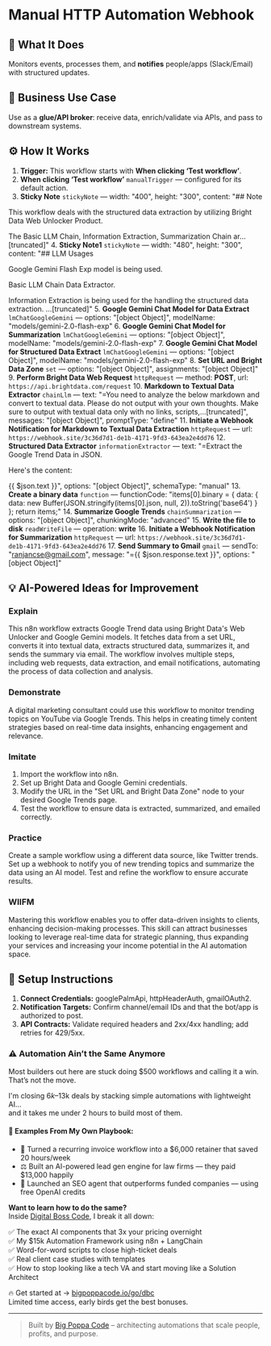 # Manual HTTP Automation Webhook
  ## 🚀 What It Does
  Monitors events, processes them, and **notifies** people/apps (Slack/Email) with structured updates.
  
  ## 💼 Business Use Case
  Use as a **glue/API broker**: receive data, enrich/validate via APIs, and pass to downstream systems.
  
  ## ⚙️ How It Works
  1. **Trigger:** This workflow starts with **When clicking ‘Test workflow’**.
  2. **When clicking ‘Test workflow’** `manualTrigger` — configured for its default action.
3. **Sticky Note** `stickyNote` — width: "400", height: "300", content: "## Note

This workflow deals with the structured data extraction by utilizing Bright Data Web Unlocker Product.

The Basic LLM Chain, Information Extraction, Summarization Chain ar…[truncated]"
4. **Sticky Note1** `stickyNote` — width: "480", height: "300", content: "## LLM Usages

Google Gemini Flash Exp model is being used.

Basic LLM Chain Data Extractor.

Information Extraction is being used for the handling the structured data extraction.
…[truncated]"
5. **Google Gemini Chat Model for Data Extract** `lmChatGoogleGemini` — options: "[object Object]", modelName: "models/gemini-2.0-flash-exp"
6. **Google Gemini Chat Model for Summarization** `lmChatGoogleGemini` — options: "[object Object]", modelName: "models/gemini-2.0-flash-exp"
7. **Google Gemini Chat Model for Structured Data Extract** `lmChatGoogleGemini` — options: "[object Object]", modelName: "models/gemini-2.0-flash-exp"
8. **Set URL and Bright Data Zone** `set` — options: "[object Object]", assignments: "[object Object]"
9. **Perform Bright Data Web Request** `httpRequest` — method: **POST**, url: `https://api.brightdata.com/request`
10. **Markdown to Textual Data Extractor** `chainLlm` — text: "=You need to analyze the below markdown and convert to textual data. Please do not output with your own thoughts. Make sure to output with textual data only with no links, scripts,…[truncated]", messages: "[object Object]", promptType: "define"
11. **Initiate a Webhook Notification for Markdown to Textual Data Extraction** `httpRequest` — url: `https://webhook.site/3c36d7d1-de1b-4171-9fd3-643ea2e4dd76`
12. **Structured Data Extractor** `informationExtractor` — text: "=Extract the Google Trend Data in JSON.

Here's the content:

 {{ $json.text }}", options: "[object Object]", schemaType: "manual"
13. **Create a binary data** `function` — functionCode: "items[0].binary = {
  data: {
    data: new Buffer(JSON.stringify(items[0].json, null, 2)).toString('base64')
  }
};
return items;"
14. **Summarize Google Trends** `chainSummarization` — options: "[object Object]", chunkingMode: "advanced"
15. **Write the file to disk** `readWriteFile` — operation: **write**
16. **Initiate a Webhook Notification for Summarization** `httpRequest` — url: `https://webhook.site/3c36d7d1-de1b-4171-9fd3-643ea2e4dd76`
17. **Send Summary to Gmail** `gmail` — sendTo: "ranjancse@gmail.com", message: "={{ $json.response.text }}", options: "[object Object]"
  
  ## 💡 AI-Powered Ideas for Improvement
  ### Explain
This n8n workflow extracts Google Trend data using Bright Data's Web Unlocker and Google Gemini models. It fetches data from a set URL, converts it into textual data, extracts structured data, summarizes it, and sends the summary via email. The workflow involves multiple steps, including web requests, data extraction, and email notifications, automating the process of data collection and analysis.

### Demonstrate
A digital marketing consultant could use this workflow to monitor trending topics on YouTube via Google Trends. This helps in creating timely content strategies based on real-time data insights, enhancing engagement and relevance.

### Imitate
1. Import the workflow into n8n.
2. Set up Bright Data and Google Gemini credentials.
3. Modify the URL in the "Set URL and Bright Data Zone" node to your desired Google Trends page.
4. Test the workflow to ensure data is extracted, summarized, and emailed correctly.

### Practice
Create a sample workflow using a different data source, like Twitter trends. Set up a webhook to notify you of new trending topics and summarize the data using an AI model. Test and refine the workflow to ensure accurate results.

### WIIFM
Mastering this workflow enables you to offer data-driven insights to clients, enhancing decision-making processes. This skill can attract businesses looking to leverage real-time data for strategic planning, thus expanding your services and increasing your income potential in the AI automation space.
  
  ## 🔧 Setup Instructions
  1. **Connect Credentials:** googlePalmApi, httpHeaderAuth, gmailOAuth2.
2. **Notification Targets:** Confirm channel/email IDs and that the bot/app is authorized to post.
3. **API Contracts:** Validate required headers and 2xx/4xx handling; add retries for 429/5xx.
  
### ⚠️ Automation Ain’t the Same Anymore

Most builders out here are stuck doing $500 workflows and calling it a win.  
That’s not the move.  

I'm closing $6k–$13k deals by stacking simple automations with lightweight AI...  
and it takes me under 2 hours to build most of them.

#### 🧠 Examples From My Own Playbook:
- 🔁 Turned a recurring invoice workflow into a $6,000 retainer that saved 20 hours/week  
- ⚖️ Built an AI-powered lead gen engine for law firms — they paid $13,000 happily  
- 🚀 Launched an SEO agent that outperforms funded companies — using free OpenAI credits  

**Want to learn how to do the same?**  
Inside [Digital Boss Code](https://bigpoppacode.io/go/dbc), I break it all down:

✅ The exact AI components that 3x your pricing overnight  
✅ My $15k Automation Framework using n8n + LangChain  
✅ Word-for-word scripts to close high-ticket deals  
✅ Real client case studies with templates  
✅ How to stop looking like a tech VA and start moving like a Solution Architect  

🔥 Get started at → [bigpoppacode.io/go/dbc](https://bigpoppacode.io/go/dbc)  
Limited time access, early birds get the best bonuses.

---
> Built by [Big Poppa Code](https://bigpoppacode.io) – architecting automations that scale people, profits, and purpose.
  
